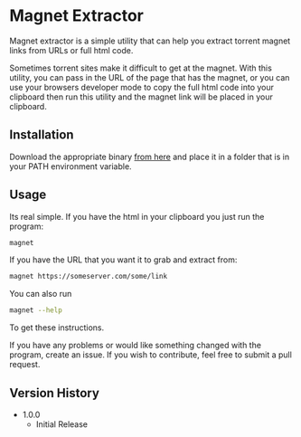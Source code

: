# Magnet Extractor

Magnet extractor is a simple utility that can help you extract torrent magnet links from URLs or full html code.

Sometimes torrent sites make it difficult to get at the magnet. With this utility, you can pass in the URL of the page that has the magnet, or you can use your browsers developer mode to copy the full html code into your clipboard then run this utility and the magnet link will be placed in your clipboard.

## Installation

Download the appropriate binary [from here](https://github.com/EasyG0ing1/magnetextractor/releases/latest) and place it in a folder
that is in your PATH environment variable.

## Usage

Its real simple. If you have the html in your clipboard you just run the program:

```bash
magnet
```

If you have the URL that you want it to grab and extract from:

```bash
magnet https://someserver.com/some/link
```

You can also run
```bash
magnet --help
```
To get these instructions.

If you have any problems or would like something changed with the program, create an issue. If you wish to contribute, feel free to submit a pull request.

## Version History

* 1.0.0
    * Initial Release
